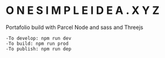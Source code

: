 
# O N E S I M P L E I D E A . X Y Z 

Portafolio build with Parcel Node and sass and Threejs
```
-To develop: npm run dev
-To build: npm run prod
-To publish: npm run dep

```
